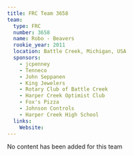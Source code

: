 ```yaml
---
title: FRC Team 3658
team:
  type: FRC
  number: 3658
  name: Robo - Beavers
  rookie_year: 2011
  location: Battle Creek, Michigan, USA
  sponsors:
    - jcpenney
    - Tenneco
    - John Seppanen
    - King Jewelers
    - Rotary Club of Battle Creek
    - Harper Creek Optimist Club
    - Fox's Pizza
    - Johnson Controls
    - Harper Creek High School
  links:
    Website: 
---
```

No content has been added for this team